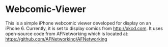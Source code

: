 Webcomic-Viewer
===============

This is a simple iPhone webcomic viewer developed for display on an iPhone 6.
Currently, it is set to display comics from http://xkcd.com. 
It uses open-source code from AFNetworking which is located at: https://github.com/AFNetworking/AFNetworking
